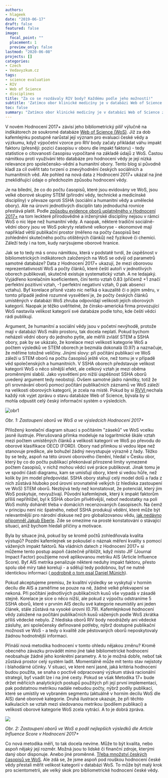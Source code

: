 ```yaml
---
authors:
- hlageek
date: "2019-06-17"
draft: false
featured: false
image:
  focal_point: ""
  placement: 1
  preview_only: false
lastmod: "2020-06-08"
projects: []
categories:
- Czech
- Vedavyzkum.cz
tags:
- science evaluation
- RIV
- Web of Science
- disciplines
title: "Za co se rozdávaly RIV body? Každému podle jeho možností!"
subtitle: 'Zatímco obor klinické medicíny je v databázi Web of Science zastoupen v počtu 2126 časopisů, badatelé z oborů mediální studia nebo historie a archeologie mají s 85, respektive 87 časopisy publikační možnosti mnohem omezenější. Mohou se tyto rozdíly projevit při hodnocení vědy?'
toc: false
summary: "Zatímco obor klinické medicíny je v databázi Web of Science zastoupen v počtu 2126 časopisů, badatelé z oborů mediální studia nebo historie a archeologie mají s 85, respektive 87 časopisy publikační možnosti mnohem omezenější. Mohou se tyto rozdíly projevit při hodnocení vědy?"
---
```


V novém Hodnocení 2017+ závisí jeho bibliometrický pilíř výlučně na indikátorech ze soukromé databáze [Web of Science (WoS)](https://apps.webofknowledge.com/). Již za dob kafemlejnku postupně narůstal její význam pro evaluaci české vědy a výzkumu, když výpočetní vzorce pro RIV body začaly přikládat váhu impakt faktoru (přesněji: pozici časopisu v oboru dle impakt faktoru) - tedy statistice o citovanosti časopisu vypočítané na základě údajů z WoS. Častou námitkou proti využívání této databáze pro hodnocení vědy je její nízká relevance pro společensko-vědní a humanitní obory. Tento blog si původně kladl za cíl ověřit tato tvrzení o znevýhodnění českých sociálních a humanitních věd. Ale pohled na nová data z Hodnocení 2017+ ukázal na jiné zneklidňující údaje o předchozím způsobu hodnocení vědy.

Je na bíledni, že co do počtu časopisů, které jsou evidovány ve WoS, jsou velké oborové skupiny STEM (přírodní vědy, technické a medicínské disciplíny) v převaze oproti SSHA (sociální a humanitní vědy a umělecké obory). Ale na úrovni jednotlivých disciplín tato jednoduchá rovnice přestává platit. Podle [způsobu evidence oborů uplatněného v Hodnocení 2017+](http://www.vyzkum.cz/storage/att/E6EF7938F0E854BAE520AC119FB22E8D/Prevodnik_oboru_Frascati.pdf) na tom leckteré přírodovědné a inženýrské disciplíny nejsou v rámci WoS o nic lépe než humanitní vědy. A naopak, některé tradiční sociálně-vědní obory jsou ve WoS pokryty relativně velkoryse - ekonomové mají například větší publikační prostor (měřeno na počty časopisů bez zohlednění skutečného počtu otištěných článků) než fyzikové či chemici. Záleží tedy i na tom, kudy narýsujeme oborové hranice.

Jak se to tedy má s onou námitkou, která v podstatě tvrdí, že úspěšnost v bibliometrických indikátorech založených na WoS se odvíjí od parametrů samotné databáze? Data z Hodnocení 2017+ ukazují, že mezi oborovou reprezentativností WoS a počty článků, které čeští autoři v jednotlivých oborech publikovali, skutečně existuje systematický vztah. A ne ledajaký. Vyjádřeno korelačním koeficientem, činí tento vztah 0.83 (přičemž +1 značí perfektní pozitivní vztah, -1 perfektní negativní vztah, 0 pak absenci vztahu). Byť korelace přísně vzato nic neříká o kauzalitě či o jejím směru, v tomto případě jediné rozumné vysvětlení je, že počty českých článků umístěných v databázi WoS zhruba odpovídají velikosti jejích oborových kategorií. Naopak je těžko uvěřitelné, že čínsko-americká firma provozující WoS nastavila velikost kategorií své databáze podle toho, kde čeští vědci rádi publikují.

Argument, že humanitní a sociální vědy jsou v početní nevýhodě, protože mají v databázi WoS málo prostoru, tak docela neplatí. Pokud bychom neházeli vědní obory do jednoho pytle, ale měřili zvlášť STEM a SSHA obory, pak by se ukázalo, že korelace mezi velikostí kategorie WoS a počtem výsledků ve STEM oborech je bezmála dokonalá (0.97) a naznačuje, že měříme totožné veličiny. Jinými slovy: při počítání publikací ve WoS záleží u STEM oborů na počtu časopisů ještě více, než tomu je v případě věd společenských a humanitních. V SSHA oborech představuje velikost kategorií WoS o něco silnější efekt, ale celkový vztah je mezi oběma proměnnými slabší. Jako vysvětlení pro nižší úspěšnost SSHA oborů uvedený argument tedy neobstojí. Ovšem samotné jádro námitky, totiž že při srovnávání oborů pomocí počítání publikačních záznamů ve WoS záleží na velikosti oborových kategorií, je zcela na místě. Pokud by si [RVVI ](https://www.vyzkum.cz/)nechala každý rok vyjet zprávu o stavu databáze Web of Science, bývala by si mohla odpustit celý český informační systém o výsledcích.

![obr1](/post/2019-06-17-za-co-se-rozdavaly-riv-body/index_files/obr1.jpg)

*Obr. 1: Zastoupení oborů ve WoS a ve výsledcích Hodnocení 2017+*

Přiložený korelační diagram situaci s počítáním "záseků" ve WoS vcelku jasně ilustruje. Přerušovaná přímka modeluje na logaritmické škále vztah mezi počtem umístěných článků a velikostí kategorií ve WoS po převodu do oborové klasifikace OECD (FORD). Obory nad přímkou si vedou lépe než stanovuje predikce, ale bohužel žádný nevystupuje výrazně z řady. Těžko by se tedy, aspoň na této úrovni oborového členění, hledal v Česku obor, který by co do počtu publikací překonával přirozené limity vymezené počtem časopisů, v nichž mohou vědci své práce publikovat. Jinak tomu je ve spodní části diagramu, kam se umisťují obory, které si vedou hůře, než kolik by jim model předpovídal. SSHA obory stahují celý model dolů a řada z nich zůstává hluboko pod úrovní srovnatelně velkých (z hlediska zastoupení ve WoS) STEM oborů. Nezbývá tedy než konstatovat, že potenciál, který jim WoS poskytuje, nevyužívají. Původní kafemlejnek, který k impakt faktorům příliš nepřihlížel, byl k SSHA oborům přívětivější, neboť nedostatky na poli WoS mohly dohánět třeba v domácích recenzovaných časopisech. Na čemž v principu není nic špatného, neboť SSHA produkují vědění, které může být relevantnější pro národní diskuse než pro globalizovanou vědu, [jak nedávno připomněl Jakub Eberle](https://vedavyzkum.cz/blogy-a-rozhovory/czexpats-in-science/expati-a-smysl-lokalni-spolecenske-vedy). Zde se omezíme na prosté konstatování o stávající situaci, aniž bychom hledali příčiny a motivace.

Byla by situace jiná, pokud by se kromě počtů zohledňovala kvalita výstupů? Pozdní kafemlejnek se pokoušel o náznak měření kvality s pomocí vážených impakt faktorů. Na vládních datech z Hodnocení 2017+ si můžeme tento postup aspoň částečně přiblížit, když místo JIF (Journal Impact Factor) použijeme nově aplikovanou metriku AIS (Article Influence Score). Byť AIS metrika penalizuje některé neduhy impakt faktoru, přesto spolu obě míry také korelují - a sdělují tedy podobnou, byť ne nutně identickou informaci \([ podrobně o tom psal Daniel Münich](http://metodikahodnoceni.blogspot.com/2019/03/okna-vesmiru-vedeckych-casopisu-dokoran.html)\).

Pokud akceptujeme premisu, že kvalitní výsledky se vyskytují v horním decilu dle AIS a zaměříme se pouze na ně, žádné velké překvapení se nekoná. Při počítání jednotlivých publikačních kusů vše vypadá v zásadě stejně. Korelace je sice o něco nižší, ale pokud z výpočtu odstraníme 5 SSHA oborů, které v prvním AIS decilu své kategorie neumístily ani jeden článek, stále zůstává na vysoké úrovni (0.79). Kafemlejnkové hodnocení vědy založené na počítání publikačních kusů vážených podle WoS zkrátka příliš vědecké nebylo. Z hlediska oborů RIV body neodrážely ani vědecké zásluhy, ani společensky definované potřeby, nýbrž dostupné publikační možnosti ve WoS - a tedy o kvalitě zde pěstovaných oborů neposkytovaly žádnou hodnotnější informaci.

Přináší nová metodika hodnocení v tomto ohledu nějakou změnu? Kromě obecného závazku provádět mimo jiné také bibliometrické hodnocení neobsahuje žádné jeho konkrétní parametry. A to je možná dobře, neboť tak zůstává prostor celý systém ladit. Momentálně může mít tento stav nejistoty i blahodárné účinky. V situaci, ve které není jasné, jaká kritéria hodnocení budou použita, se snaha o poctivě odpracovaný výzkum stává racionální strategií, byť vsadit lze i na jiné cesty. Pokud se však Metodika 17+ bude držet měřících analytických postupů použitých při její první implementaci, pak podstatnou metrikou nadále nebudou počty, nýbrž podíly publikací, které se umístily ve vybraném segmentu (aktuálně v horním decilu WoS dle AIS) dané oborové kategorie. Druhá ilustrace ukazuje, že při těchto kalkulacích se vztah mezi sledovanou metrikou (podílem publikací) a velikostí oborové kategorie WoS zcela vytrácí. A to je dobrá zpráva.


![](/post/2019-06-17-za-co-se-rozdavaly-riv-body/index_files/obr2.jpg)

*Obr. 2: Zastoupení oborů ve WoS a podíl nejlepších výsledků dle Article Influence Score v Hodnocení 2017+*

Co nová metodika měří, to tak docela nevíme. Může to být kvalita, nebo aspoň nějaký její rozměr. Možná jsou to lidské či finanční zdroje, kterými daný obor disponuje. Anebo jiné proměnné. [Třeba množství českých časopisů ve WoS](https://vedavyzkum.cz/blogy-a-rozhovory/blogy-a-rozhovory/ceske-hvezdicky-v-galaxii-vedeckych-casopisu). Ale zdá se, že jsme aspoň pod rouškou hodnocení české vědy přestali měřit velikost kategorií v databázi WoS. To může být malý krok pro scientometrii, ale velký skok pro bibliometrické hodnocení české vědy.